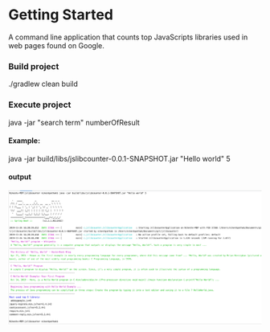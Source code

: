 # Getting Started

A command line application that counts top JavaScripts libraries used in web​ ​pages​ ​found​ ​on​ ​Google.

### Build project
./gradlew clean build

### Execute project
java -jar <application jar> "search term" numberOfResult
#### Example:
java -jar build/libs/jslibcounter-0.0.1-SNAPSHOT.jar "Hello world" 5

#### output

![Alt text](output_result.png? "Output result")